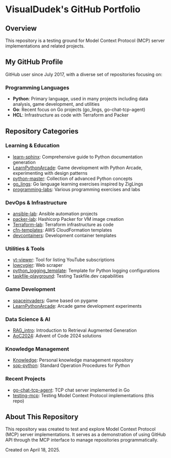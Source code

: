 # VisualDudek's GitHub Portfolio

## Overview

This repository is a testing ground for Model Context Protocol (MCP) server implementations and related projects. 

## My GitHub Profile

GitHub user since July 2017, with a diverse set of repositories focusing on:

### Programming Languages
- **Python**: Primary language, used in many projects including data analysis, game development, and utilities
- **Go**: Recent focus on Go projects (go_lings, go-chat-tcp-agent)
- **HCL**: Infrastructure as code with Terraform and Packer

## Repository Categories

### Learning & Education
- [learn-sphinx](https://github.com/VisualDudek/learn-sphinx): Comprehensive guide to Python documentation generation
- [LearnPythonArcade](https://github.com/VisualDudek/LearnPythonArcade): Game development with Python Arcade, experimenting with design patterns
- [python-master](https://github.com/VisualDudek/python-master): Collection of advanced Python concepts
- [go_lings](https://github.com/VisualDudek/go_lings): Go language learning exercises inspired by ZigLings
- [programming-labs](https://github.com/VisualDudek/programming-labs): Various programming exercises and labs

### DevOps & Infrastructure
- [ansible-lab](https://github.com/VisualDudek/ansible-lab): Ansible automation projects
- [packer-lab](https://github.com/VisualDudek/packer-lab): Hashicorp Packer for VM image creation
- [Terraform-lab](https://github.com/VisualDudek/Terraform-lab): Terraform infrastructure as code
- [cfn-templates](https://github.com/VisualDudek/cfn-templates): AWS CloudFormation templates
- [devcontainers](https://github.com/VisualDudek/devcontainers): Development container templates

### Utilities & Tools
- [yt-viewer](https://github.com/VisualDudek/yt-viewer): Tool for listing YouTube subscriptions
- [lowcygier](https://github.com/VisualDudek/lowcygier): Web scraper
- [python_logging_template](https://github.com/VisualDudek/python_logging_template): Template for Python logging configurations
- [taskfile-playground](https://github.com/VisualDudek/taskfile-playground): Testing Taskfile.dev capabilities

### Game Development
- [spaceinvaders](https://github.com/VisualDudek/spaceinvaders): Game based on pygame
- [LearnPythonArcade](https://github.com/VisualDudek/LearnPythonArcade): Arcade game development experiments

### Data Science & AI
- [RAG_intro](https://github.com/VisualDudek/RAG_intro): Introduction to Retrieval Augmented Generation
- [AoC2024](https://github.com/VisualDudek/AoC2024): Advent of Code 2024 solutions

### Knowledge Management
- [Knowledge](https://github.com/VisualDudek/Knowledge): Personal knowledge management repository
- [sop-python](https://github.com/VisualDudek/sop-python): Standard Operation Procedures for Python

### Recent Projects
- [go-chat-tcp-agent](https://github.com/VisualDudek/go-chat-tcp-agent): TCP chat server implemented in Go
- [testing-mcp](https://github.com/VisualDudek/testing-mcp): Testing Model Context Protocol implementations (this repo)

## About This Repository

This repository was created to test and explore Model Context Protocol (MCP) server implementations. It serves as a demonstration of using GitHub API through the MCP interface to manage repositories programmatically.

Created on April 18, 2025.